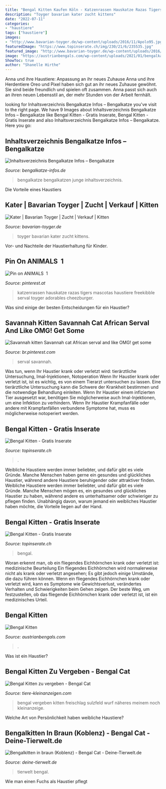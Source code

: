 ```yaml
---
title: "Bengal Kitten Kaufen Köln - Katzenrassen Hauskatze Razas Tigers Mascotas Haustiere Freekibble Serval Toyger Adorables Cheezburger"
description: "Toyger bavarian kater zucht kittens"
date: "2022-07-11"
categories:
- "haustiere"
tags: ["haustiere"]
images:
- "http://www.bavarian-toyger.de/wp-content/uploads/2016/11/Apolo95.jpg"
featuredImage: "https://www.topinserate.ch/img/230/21/6/235535.jpg"
featured_image: "http://www.bavarian-toyger.de/wp-content/uploads/2016/11/Apolo95.jpg"
image: "https://austrianbengals.com/wp-content/uploads/2021/01/bengalkatzen_kitten_3_wochen_3-1.jpg?w=750"
ShowToc: true
author: "Shanelle Hirthe"
---
```



Anna und ihre Haustiere: Anpassung an ihr neues Zuhause
Anna und ihre Herdentiere Oreo und Pixel haben sich gut an ihr neues Zuhause gewöhnt. Sie sind beide freundlich und spielen oft zusammen. Anna passt sich auch an ihren neuen Lebensstil an, der mehr Stunden von der Arbeit fernhält.

	

		
looking for Inhaltsverzeichnis Bengalkatze Infos – Bengalkatze you've visit to the right page. We have 9 Images about Inhaltsverzeichnis Bengalkatze Infos – Bengalkatze like Bengal Kitten - Gratis Inserate, Bengal Kitten - Gratis Inserate and also Inhaltsverzeichnis Bengalkatze Infos – Bengalkatze. Here you go:
		
    
## Inhaltsverzeichnis Bengalkatze Infos – Bengalkatze

<img loading=lazy src="https://bengalkatze-infos.de/wp-content/uploads/bengalkatzen.jpg" onerror="this.onerror=null;this.src='https://tse3.mm.bing.net/th?id=OIP.mv9r70sGCG2zzftRRZdK0AHaE8&amp;pid=15.1';" alt="Inhaltsverzeichnis Bengalkatze Infos – Bengalkatze">

_Source: bengalkatze-infos.de_

>bengalkatze bengalkatzen junge inhaltsverzeichnis. 

	

Die Vorteile eines Haustiers

    
## Kater | Bavarian Toyger | Zucht | Verkauf | Kitten

<img loading=lazy src="http://www.bavarian-toyger.de/wp-content/uploads/2016/11/Apolo95.jpg" onerror="this.onerror=null;this.src='https://tse4.mm.bing.net/th?id=OIP.3urrr3kUoOaRn5WS1ZfUnwHaH3&amp;pid=15.1';" alt="Kater | Bavarian Toyger | Zucht | Verkauf | Kitten">

_Source: bavarian-toyger.de_

>toyger bavarian kater zucht kittens. 

	

Vor- und Nachteile der Haustierhaltung für Kinder.

    
## Pin On ANIMALS ️ 1

<img loading=lazy src="https://i.pinimg.com/736x/28/20/9b/28209b6d36d53298996458299227dca4--pretty-cats-beautiful-cats.jpg" onerror="this.onerror=null;this.src='https://tse1.mm.bing.net/th?id=OIP.Sj9xV_eYBGET6DErxKR1vQHaJ3&amp;pid=15.1';" alt="Pin on ANIMALS ️ 1">

_Source: pinterest.at_

>katzenrassen hauskatze razas tigers mascotas haustiere freekibble serval toyger adorables cheezburger. 

	

Was sind einige der besten Entscheidungen für ein Haustier?

    
## Savannah Kitten Savannah Cat African Serval And Like OMG! Get Some

<img loading=lazy src="https://i.pinimg.com/originals/26/e9/8d/26e98d7b997a901d4136b41b4be131ef.jpg" onerror="this.onerror=null;this.src='https://tse1.mm.bing.net/th?id=OIP.MzCOZkdIY6AAUltPEikf0gHaF8&amp;pid=15.1';" alt="Savannah kitten Savannah cat African serval and like OMG! get some">

_Source: br.pinterest.com_

>serval savannah. 

	

Was tun, wenn Ihr Haustier krank oder verletzt wird: tierärztliche Untersuchung, Imal-Injektionen, Notoperation
Wenn Ihr Haustier krank oder verletzt ist, ist es wichtig, es von einem Tierarzt untersuchen zu lassen. Eine tierärztliche Untersuchung kann die Schwere der Krankheit bestimmen und die notwendige Behandlung einleiten. Wenn Ihr Haustier einem infizierten Tier ausgesetzt war, benötigen Sie möglicherweise auch Imal-Injektionen, um eine Infektion zu verhindern. Wenn Ihr Haustier Krampfanfälle oder andere mit Krampfanfällen verbundene Symptome hat, muss es möglicherweise notoperiert werden.

    
## Bengal Kitten - Gratis Inserate

<img loading=lazy src="https://www.topinserate.ch/img/800/21/6/235534.jpg" onerror="this.onerror=null;this.src='https://tse4.mm.bing.net/th?id=OIP.UBSYP1Gl4ihz4aZMBcutMgHaJ3&amp;pid=15.1';" alt="Bengal Kitten - Gratis Inserate">

_Source: topinserate.ch_

>. 

	

Weibliche Haustiere werden immer beliebter, und dafür gibt es viele Gründe. Manche Menschen haben gerne ein gesundes und glückliches Haustier, während andere Haustiere beruhigender oder attraktiver finden.
Weibliche Haustiere werden immer beliebter, und dafür gibt es viele Gründe. Manche Menschen mögen es, ein gesundes und glückliches Haustier zu haben, während andere es unterhaltsamer oder schwieriger zu pflegen finden. Unabhängig davon, warum jemand ein weibliches Haustier haben möchte, die Vorteile liegen auf der Hand.

    
## Bengal Kitten - Gratis Inserate

<img loading=lazy src="https://www.topinserate.ch/img/230/21/6/235535.jpg" onerror="this.onerror=null;this.src='https://tse4.mm.bing.net/th?id=OIP.NAj_D7UC9csP7XR6OPWKvQAAAA&amp;pid=15.1';" alt="Bengal Kitten - Gratis Inserate">

_Source: topinserate.ch_

>bengal. 

	

Woran erkennt man, ob ein fliegendes Eichhörnchen krank oder verletzt ist: medizinische Beurteilung
Ein fliegendes Eichhörnchen wird normalerweise nicht als krank oder verletzt angesehen; Es gibt jedoch einige Umstände, die dazu führen können. Wenn ein fliegendes Eichhörnchen krank oder verletzt wird, kann es Symptome wie Gewichtsverlust, verändertes Verhalten und Schwierigkeiten beim Gehen zeigen. Der beste Weg, um festzustellen, ob das fliegende Eichhörnchen krank oder verletzt ist, ist ein medizinisches Urteil.

    
## Bengal Kitten

<img loading=lazy src="https://austrianbengals.com/wp-content/uploads/2021/01/bengalkatzen_kitten_3_wochen_3-1.jpg?w=750" onerror="this.onerror=null;this.src='https://tse1.mm.bing.net/th?id=OIP.iMuthihADAku94QXL6XfZgHaE7&amp;pid=15.1';" alt="Bengal Kitten">

_Source: austrianbengals.com_

>. 

	

Was ist ein Haustier?

    
## Bengal Kitten Zu Vergeben - Bengal Cat

<img loading=lazy src="https://www.tiere-kleinanzeigen.com/export/2e0f3c6d66c782a1e728260bdfe30.jpg" onerror="this.onerror=null;this.src='https://tse1.mm.bing.net/th?id=OIP.5BbXXAP21WtQTOHzUPpXKQHaFj&amp;pid=15.1';" alt="Bengal Kitten zu vergeben - Bengal Cat">

_Source: tiere-kleinanzeigen.com_

>bengal vergeben kitten freischlag sulzfeld wurf näheres meinem noch kleinanzeige. 

	

Welche Art von Persönlichkeit haben weibliche Haustiere?

    
## Bengalkitten In Braun (Koblenz) - Bengal Cat - Deine-Tierwelt.de

<img loading=lazy src="https://www.deine-tierwelt.de/fotos/120597117_xl.jpg" onerror="this.onerror=null;this.src='https://tse3.mm.bing.net/th?id=OIP.eHXecsM355O_Cv8lHE4N0QHaFj&amp;pid=15.1';" alt="Bengalkitten in braun (Koblenz) - Bengal Cat - Deine-Tierwelt.de">

_Source: deine-tierwelt.de_

>tierwelt bengal. 

	

Wie man einen Fuchs als Haustier pflegt

